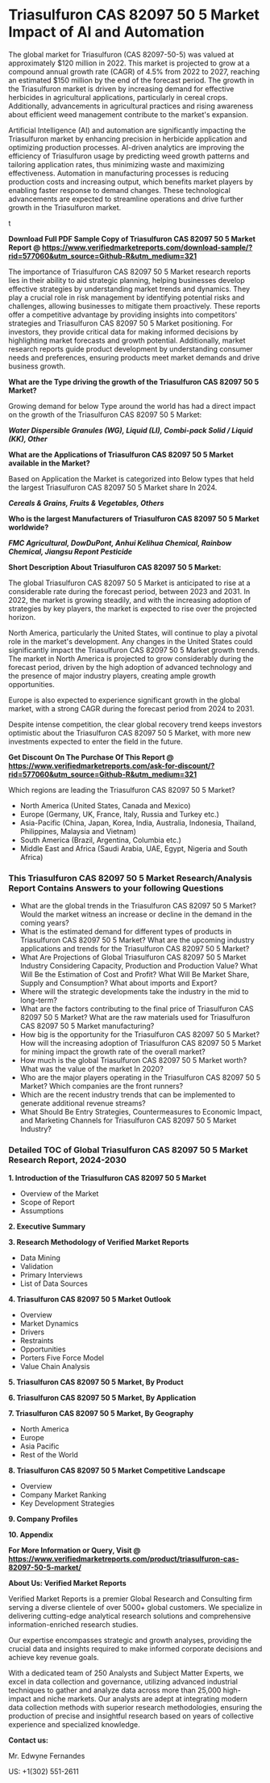 <meta name="title" content="Global Triasulfuron CAS 82097 50 5 Market Impact of AI and Automation"><meta name="description" content="The global market for Triasulfuron (CAS 82097-50-5) was valued at approximately $120 million in 2022. This market is projected to grow at a compound annual growth rate"><meta name="title" content="Triasulfuron CAS 82097 50 5 Market Size, Share, Scope, Trends, Growth, Opportunities, Analysis, Forecast"><h1>Triasulfuron CAS 82097 50 5 Market Impact of AI and Automation</h1><p>The global market for Triasulfuron (CAS 82097-50-5) was valued at approximately $120 million in 2022. This market is projected to grow at a compound annual growth rate (CAGR) of 4.5% from 2022 to 2027, reaching an estimated $150 million by the end of the forecast period. The growth in the Triasulfuron market is driven by increasing demand for effective herbicides in agricultural applications, particularly in cereal crops. Additionally, advancements in agricultural practices and rising awareness about efficient weed management contribute to the market's expansion.</p><p>Artificial Intelligence (AI) and automation are significantly impacting the Triasulfuron market by enhancing precision in herbicide application and optimizing production processes. AI-driven analytics are improving the efficiency of Triasulfuron usage by predicting weed growth patterns and tailoring application rates, thus minimizing waste and maximizing effectiveness. Automation in manufacturing processes is reducing production costs and increasing output, which benefits market players by enabling faster response to demand changes. These technological advancements are expected to streamline operations and drive further growth in the Triasulfuron market.</p>t</p><p id="" class=""><strong>Download Full PDF Sample Copy of Triasulfuron CAS 82097 50 5 Market Report @ <a href="https://www.verifiedmarketreports.com/download-sample/?rid=577060&utm_source=Github-R&utm_medium=321" target="_blank">https://www.verifiedmarketreports.com/download-sample/?rid=577060&utm_source=Github-R&utm_medium=321</a></strong></p><p>The importance of&nbsp;Triasulfuron CAS 82097 50 5 Market research reports lies in their ability to aid strategic planning, helping businesses develop effective strategies by understanding market trends and dynamics. They play a crucial role in risk management by identifying potential risks and challenges, allowing businesses to mitigate them proactively. These reports offer a competitive advantage by providing insights into competitors' strategies and Triasulfuron CAS 82097 50 5 Market positioning. For investors, they provide critical data for making informed decisions by highlighting market forecasts and growth potential. Additionally, market research reports guide product development by understanding consumer needs and preferences, ensuring products meet market demands and drive business growth.</p><p><strong>What are the&nbsp;Type driving the growth of the Triasulfuron CAS 82097 50 5 Market?</strong></p><p id="" class="">Growing demand for below Type around the world has had a direct impact on the growth of the Triasulfuron CAS 82097 50 5 Market:</p><em><strong>Water Dispersible Granules (WG), Liquid (LI), Combi-pack Solid / Liquid (KK), Other</strong></em></p><strong>What are the&nbsp;Applications&nbsp;of Triasulfuron CAS 82097 50 5 Market available in the Market?</strong></p><p id="" class="">Based on Application the Market is categorized into Below types that held the largest Triasulfuron CAS 82097 50 5 Market share In 2024.</p><em><strong>Cereals & Grains, Fruits & Vegetables, Others</strong></em></p><strong>Who is the largest Manufacturers of Triasulfuron CAS 82097 50 5 Market worldwide?</strong></p><p><em><strong>FMC Agricultural, DowDuPont, Anhui Kelihua Chemical, Rainbow Chemical, Jiangsu Repont Pesticide</strong></em></p><p id="" class=""><strong>Short Description About Triasulfuron CAS 82097 50 5 Market:</strong></p><p>The global Triasulfuron CAS 82097 50 5 Market is anticipated to rise at a considerable rate during the forecast period, between 2023 and 2031. In 2022, the market is growing steadily, and with the increasing adoption of strategies by key players, the market is expected to rise over the projected horizon.</p><p>North America, particularly the United States, will continue to play a pivotal role in the market's development. Any changes in the United States could significantly impact the Triasulfuron CAS 82097 50 5 Market growth trends. The market in North America is projected to grow considerably during the forecast period, driven by the high adoption of advanced technology and the presence of major industry players, creating ample growth opportunities.</p><p>Europe is also expected to experience significant growth in the global market, with a strong CAGR during the forecast period from 2024 to 2031.</p><p>Despite intense competition, the clear global recovery trend keeps investors optimistic about the Triasulfuron CAS 82097 50 5 Market, with more new investments expected to enter the field in the future.</p><p id="" class=""><strong>Get Discount On The Purchase Of This Report @ <a href="https://www.verifiedmarketreports.com/ask-for-discount/?rid=577060&utm_source=Github-R&utm_medium=321" target="_blank">https://www.verifiedmarketreports.com/ask-for-discount/?rid=577060&utm_source=Github-R&utm_medium=321</a></strong></p>Which regions are leading the Triasulfuron CAS 82097 50 5 Market?</p><ul><li>North America (United States, Canada and Mexico)</li><li>Europe (Germany, UK, France, Italy, Russia and Turkey etc.)</li><li>Asia-Pacific (China, Japan, Korea, India, Australia, Indonesia, Thailand, Philippines, Malaysia and Vietnam)</li><li>South America (Brazil, Argentina, Columbia etc.)</li><li>Middle East and Africa (Saudi Arabia, UAE, Egypt, Nigeria and South Africa)</li></ul><h3 id="" class="">This Triasulfuron CAS 82097 50 5 Market Research/Analysis Report Contains Answers to your following Questions</h3><ul><li>What are the global trends in the Triasulfuron CAS 82097 50 5 Market? Would the market witness an increase or decline in the demand in the coming years?</li><li>What is the estimated demand for different types of products in Triasulfuron CAS 82097 50 5 Market? What are the upcoming industry applications and trends for the Triasulfuron CAS 82097 50 5 Market?</li><li>What Are Projections of Global Triasulfuron CAS 82097 50 5 Market Industry Considering Capacity, Production and Production Value? What Will Be the Estimation of Cost and Profit? What Will Be Market Share, Supply and Consumption? What about imports and Export?</li><li>Where will the strategic developments take the industry in the mid to long-term?</li><li>What are the factors contributing to the final price of Triasulfuron CAS 82097 50 5 Market? What are the raw materials used for Triasulfuron CAS 82097 50 5 Market manufacturing?</li><li>How big is the opportunity for the Triasulfuron CAS 82097 50 5 Market? How will the increasing adoption of Triasulfuron CAS 82097 50 5 Market for mining impact the growth rate of the overall market?</li><li>How much is the global Triasulfuron CAS 82097 50 5 Market worth? What was the value of the market In 2020?</li><li>Who are the major players operating in the Triasulfuron CAS 82097 50 5 Market? Which companies are the front runners?</li><li>Which are the recent industry trends that can be implemented to generate additional revenue streams?</li><li>What Should Be Entry Strategies, Countermeasures to Economic Impact, and Marketing Channels for Triasulfuron CAS 82097 50 5 Market Industry?</li></ul><h3 id="" class="">Detailed TOC of Global Triasulfuron CAS 82097 50 5 Market Research Report, 2024-2030</h3><p id="" class=""><strong>1. Introduction of the Triasulfuron CAS 82097 50 5 Market</strong></p><ul><li>Overview of the Market</li><li>Scope of Report</li><li>Assumptions</li></ul><p id="" class=""><strong>2. Executive Summary</strong></p><p id="" class=""><strong>3. Research Methodology of Verified Market Reports</strong></p><ul><li>Data Mining</li><li>Validation</li><li>Primary Interviews</li><li>List of Data Sources</li></ul><p id="" class=""><strong>4. Triasulfuron CAS 82097 50 5 Market Outlook</strong></p><ul><li>Overview</li><li>Market Dynamics</li><li>Drivers</li><li>Restraints</li><li>Opportunities</li><li>Porters Five Force Model</li><li>Value Chain Analysis</li></ul><p id="" class=""><strong>5. Triasulfuron CAS 82097 50 5 Market, By Product</strong></p><p id="" class=""><strong>6. Triasulfuron CAS 82097 50 5 Market, By Application</strong></p><p id="" class=""><strong>7. Triasulfuron CAS 82097 50 5 Market, By Geography</strong></p><ul><li>North America</li><li>Europe</li><li>Asia Pacific</li><li>Rest of the World</li></ul><p id="" class=""><strong>8. Triasulfuron CAS 82097 50 5 Market Competitive Landscape</strong></p><ul><li>Overview</li><li>Company Market Ranking</li><li>Key Development Strategies</li></ul><p id="" class=""><strong>9. Company Profiles</strong></p><p id="" class=""><strong>10. Appendix</strong></p><p id="" class=""><strong>For More Information or Query, Visit @ <a href="https://www.verifiedmarketreports.com/product/triasulfuron-cas-82097-50-5-market/" target="_blank">https://www.verifiedmarketreports.com/product/triasulfuron-cas-82097-50-5-market/</a></strong></p><p id="" class=""><strong>About Us: Verified Market Reports</strong></p><p id="" class="">Verified Market Reports is a premier Global Research and Consulting firm serving a diverse clientele of over 5000+ global customers. We specialize in delivering cutting-edge analytical research solutions and comprehensive information-enriched research studies.</p><p id="" class="">Our expertise encompasses strategic and growth analyses, providing the crucial data and insights required to make informed corporate decisions and achieve key revenue goals.</p><p id="" class="">With a dedicated team of 250 Analysts and Subject Matter Experts, we excel in data collection and governance, utilizing advanced industrial techniques to gather and analyze data across more than 25,000 high-impact and niche markets. Our analysts are adept at integrating modern data collection methods with superior research methodologies, ensuring the production of precise and insightful research based on years of collective experience and specialized knowledge.</p><p id="" class=""><strong>Contact us:</strong></p><p id="" class="">Mr. Edwyne Fernandes</p><p id="" class="">US: +1(302) 551-2611</p>